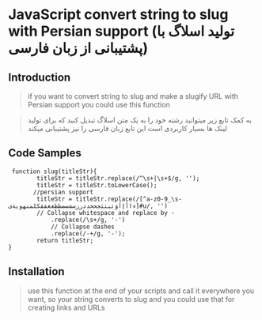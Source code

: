 # JavaScript convert string to slug with Persian support (تولید اسلاگ با پشتیبانی از زبان فارسی)

## Introduction

> if you want to convert string to slug and make a slugify URL with Persian support you could use this function

> به کمک تابع زیر میتوانید رشته خود را به یک متن اسلاگ تبدیل کنید که برای تولید لینک ها بسیار کاربردی است این تابع زبان فارسی را نیز پشتیبانی میکند

## Code Samples

>     
     function slug(titleStr){
            titleStr = titleStr.replace(/^\s+|\s+$/g, '');
            titleStr = titleStr.toLowerCase();
           //persian support
            titleStr = titleStr.replace(/[^a-z0-9_\s-ءاأإآؤئبتثجحخدذرزسشصضطظعغفقكلمنهويةى]#u/, '') 
            // Collapse whitespace and replace by -
                .replace(/\s+/g, '-')
                // Collapse dashes
                .replace(/-+/g, '-');
            return titleStr;       
    }

## Installation

> use this function at the end of your scripts and call it everywhere you want, so your string converts to slug and you could use that for creating links and URLs
